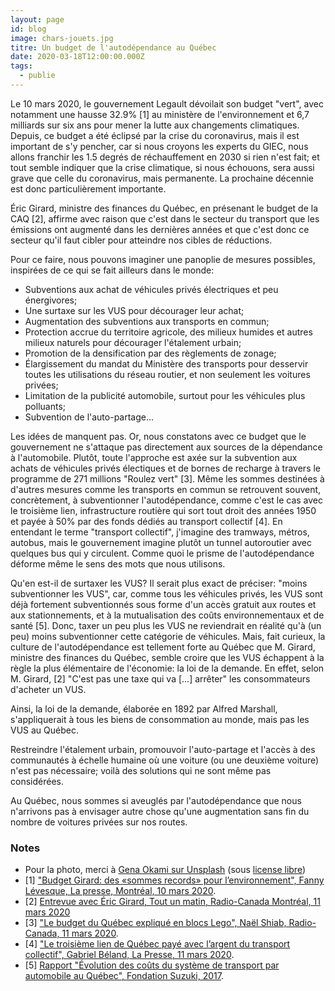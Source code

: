 ```yaml
---
layout: page
id: blog
image: chars-jouets.jpg
titre: Un budget de l'autodépendance au Québec
date: 2020-03-18T12:00:00.000Z
tags:
  - publie
---
```

Le 10 mars 2020, le gouvernement Legault dévoilait son budget "vert", avec notamment une hausse 32.9% [1] au ministère de l'environnement et 6,7 milliards sur six ans pour mener la lutte aux changements climatiques. Depuis, ce budget a été éclipsé par la crise du coronavirus, mais il est important de s'y pencher, car si nous croyons les experts du GIEC, nous allons franchir les 1.5 degrés de réchauffement en 2030 si rien n'est fait; et tout semble indiquer que la crise climatique, si nous échouons, sera aussi grave que celle du coronavirus, mais permanente. La prochaine décennie est donc particulièrement importante.

Éric Girard, ministre des finances du Québec, en présenant le budget de la CAQ [2], affirme avec raison que c'est dans le secteur du transport que les émissions ont augmenté dans les dernières années et que c'est donc ce secteur qu'il faut cibler pour atteindre nos cibles de réductions.

Pour ce faire, nous pouvons imaginer une panoplie de mesures possibles, inspirées de ce qui se fait ailleurs dans le monde:

* Subventions aux achat de véhicules privés électriques et peu énergivores;
* Une surtaxe sur les VUS pour décourager leur achat;
* Augmentation des subventions aux transports en commun;
* Protection accrue du territoire agricole, des milieux humides et autres milieux naturels pour décourager l'étalement urbain;
* Promotion de la densification par des règlements de zonage;
* Élargissement du mandat du Ministère des transports pour desservir toutes les utilisations du réseau routier, et non seulement les voitures privées;
* Limitation de la publicité automobile, surtout pour les véhicules plus polluants;
* Subvention de l'auto-partage...

Les idées de manquent pas. Or, nous constatons avec ce budget que le gouvernement ne s'attaque pas directement aux sources de la dépendance à l'automobile. Plutôt, toute l'approche est axée sur la subvention aux achats de véhicules privés électiques et de bornes de recharge à travers le programme de 271 millions "Roulez vert" [3]. Même les sommes destinées à d'autres mesures comme les transports en commun se retrouvent souvent, concrètement, à subventionner l'autodépendance, comme c'est le cas avec le troisième lien, infrastructure routière qui sort tout droit des années 1950 et payée à 50% par des fonds dédiés au transport collectif [4]. En entendant le terme "transport collectif", j'imagine des tramways, métros, autobus, mais le gouvernement imagine plutôt un tunnel autoroutier avec quelques bus qui y circulent. Comme quoi le prisme de l'autodépendance déforme même le sens des mots que nous utilisons.

Qu'en est-il de surtaxer les VUS? Il serait plus exact de préciser: "moins subventionner les VUS", car, comme tous les véhicules privés, les VUS sont déjà fortement subventionnés sous forme d'un accès gratuit aux routes et aux stationnements, et à la mutualisation des coûts environnementaux et de santé [5]. Donc, taxer un peu plus les VUS ne reviendrait en réalité qu'à (un peu) moins subventionner cette catégorie de véhicules. Mais, fait curieux, la culture de l'autodépendance est tellement forte au Québec que M. Girard, ministre des finances du Québec, semble croire que les VUS échappent à la règle la plus élémentaire de l'économie: la loi de la demande. En effet, selon M. Girard, [2]
"C'est pas une taxe qui va [...] arrêter" les consommateurs d'acheter un VUS.

Ainsi, la loi de la demande, élaborée en 1892 par Alfred Marshall, s'appliquerait à tous les biens de consommation au monde, mais pas les VUS au Québec.

Restreindre l'étalement urbain, promouvoir l'auto-partage et l'accès à des communautés à échelle humaine où une voiture (ou une deuxième voiture) n'est pas nécessaire; voilà des solutions qui ne sont même pas considérées.

Au Québec, nous sommes si aveuglés par l'autodépendance que nous n'arrivons pas à envisager autre chose qu'une augmentation sans fin du nombre de voitures privées sur nos routes.

### Notes

* Pour la photo, merci à [Gena Okami sur Unsplash](https://unsplash.com/photos/RESxW_7sYmE) (sous [license libre](https://unsplash.com/license))
* [1] ["Budget Girard: des «sommes records» pour l’environnement", Fanny Lévesque, La presse, Montréal, 10 mars 2020](https://www.lapresse.ca/actualites/environnement/202003/10/01-5264059-budget-girard-des-sommes-records-pour-lenvironnement.php).
* [2] [Entrevue avec Éric Girard, Tout un matin, Radio-Canada Montréal, 11 mars 2020](https://ici.radio-canada.ca/premiere/emissions/tout-un-matin/episodes/457877/rattrapage-du-mercredi-11-mars-2020)
* [3] ["Le budget du Québec expliqué en blocs Lego", Naël Shiab, Radio-Canada, 11 mars 2020](https://ici.radio-canada.ca/info/2020/03/budget-quebec-2020-visualisation-3d/).
* [4] ["Le troisième lien de Québec payé avec l’argent du transport collectif", Gabriel Béland, La Presse, 11 mars 2020](https://www.lapresse.ca/actualites/regional/202003/11/01-5264158-le-troisieme-lien-de-quebec-paye-avec-largent-du-transport-collectif.php).
* [5] [Rapport "Évolution des coûts du système de transport par automobile au Québec", Fondation Suzuki, 2017](https://fr.davidsuzuki.org/projet/le-cout-des-transports-au-quebec/).
